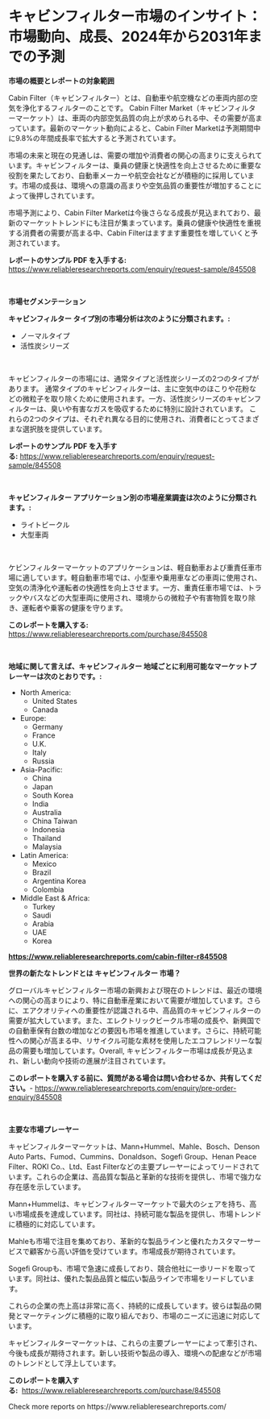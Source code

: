<p><h1>キャビンフィルター市場のインサイト：市場動向、成長、2024年から2031年までの予測</h1></p><p><strong>市場の概要とレポートの対象範囲</strong></p>
<p><p>Cabin Filter（キャビンフィルター）とは、自動車や航空機などの車両内部の空気を浄化するフィルターのことです。 Cabin Filter Market（キャビンフィルターマーケット）は、車両の内部空気品質の向上が求められる中、その需要が高まっています。最新のマーケット動向によると、Cabin Filter Marketは予測期間中に9.8%の年間成長率で拡大すると予測されています。</p><p>市場の未来と現在の見通しは、需要の増加や消費者の関心の高まりに支えられています。キャビンフィルターは、乗員の健康と快適性を向上させるために重要な役割を果たしており、自動車メーカーや航空会社などが積極的に採用しています。市場の成長は、環境への意識の高まりや空気品質の重要性が増加することによって後押しされています。</p><p>市場予測により、Cabin Filter Marketは今後さらなる成長が見込まれており、最新のマーケットトレンドにも注目が集まっています。乗員の健康や快適性を重視する消費者の需要が高まる中、Cabin Filterはますます重要性を増していくと予測されています。</p></p>
<p><strong>レポートのサンプル PDF を入手する:</strong> <a href="https://www.reliableresearchreports.com/enquiry/request-sample/845508">https://www.reliableresearchreports.com/enquiry/request-sample/845508</a></p>
<p>&nbsp;</p>
<p><strong>市場セグメンテーション</strong></p>
<p><strong>キャビンフィルター タイプ別の市場分析は次のように分類されます。:</strong></p>
<p><ul><li>ノーマルタイプ</li><li>活性炭シリーズ</li></ul></p>
<p>&nbsp;</p>
<p><p>キャビンフィルターの市場には、通常タイプと活性炭シリーズの2つのタイプがあります。 通常タイプのキャビンフィルターは、主に空気中のほこりや花粉などの微粒子を取り除くために使用されます。一方、活性炭シリーズのキャビンフィルターは、臭いや有害なガスを吸収するために特別に設計されています。 これらの2つのタイプは、それぞれ異なる目的に使用され、消費者にとってさまざまな選択肢を提供しています。</p></p>
<p><strong>レポートのサンプル PDF を入手する:</strong>&nbsp;<a href="https://www.reliableresearchreports.com/enquiry/request-sample/845508">https://www.reliableresearchreports.com/enquiry/request-sample/845508</a></p>
<p>&nbsp;</p>
<p><strong> キャビンフィルター アプリケーション別の市場産業調査は次のように分類されます。:</strong></p>
<p><ul><li>ライトビークル</li><li>大型車両</li></ul></p>
<p>&nbsp;</p>
<p><p>ケビンフィルターマーケットのアプリケーションは、軽自動車および重責任車市場に適しています。軽自動車市場では、小型車や乗用車などの車両に使用され、空気の清浄化や運転者の快適性を向上させます。一方、重責任車市場では、トラックやバスなどの大型車両に使用され、環境からの微粒子や有害物質を取り除き、運転者や乗客の健康を守ります。</p></p>
<p><strong>このレポートを購入する:</strong>&nbsp; <a href="https://www.reliableresearchreports.com/purchase/845508">https://www.reliableresearchreports.com/purchase/845508</a></p>
<p>&nbsp;</p>
<p><strong>地域に関して言えば、キャビンフィルター 地域ごとに利用可能なマーケットプレーヤーは次のとおりです。:</strong></p>
<p><ul>
    <li>
        North America:
        <ul>
            <li>United States</li>
            <li>Canada</li>
        </ul>
    </li>
    <li>
        Europe:
        <ul>
            <li>Germany</li>
            <li>France</li>
            <li>U.K.</li>
            <li>Italy</li>
            <li>Russia</li>
        </ul>
    </li>
    <li>
        Asia-Pacific:
        <ul>
            <li>China</li>
            <li>Japan</li>
            <li>South Korea</li>
            <li>India</li>
            <li>Australia</li>
            <li>China Taiwan</li>
            <li>Indonesia</li>
            <li>Thailand</li>
            <li>Malaysia</li>
        </ul>
    </li>
    <li>
        Latin America:
        <ul>
            <li>Mexico</li>
            <li>Brazil</li>
            <li>Argentina Korea</li>
            <li>Colombia</li>
        </ul>
    </li>
    <li>
        Middle East & Africa:
        <ul>
            <li>Turkey</li>
            <li>Saudi</li>
            <li>Arabia</li>
            <li>UAE</li>
            <li>Korea</li>
        </ul>
    </li>
    </ul></p>
<p><strong><a href="https://www.reliableresearchreports.com/cabin-filter-r845508">https://www.reliableresearchreports.com/cabin-filter-r845508</a></strong>&nbsp;</p>
<p><strong>世界の新たなトレンドとは キャビンフィルター 市場？</strong></p>
<p><p>グローバルキャビンフィルター市場の新興および現在のトレンドは、最近の環境への関心の高まりにより、特に自動車産業において需要が増加しています。さらに、エアクオリティへの重要性が認識される中、高品質のキャビンフィルターの需要が拡大しています。また、エレクトリックビークル市場の成長や、新興国での自動車保有台数の増加などの要因も市場を推進しています。さらに、持続可能性への関心が高まる中、リサイクル可能な素材を使用したエコフレンドリーな製品の需要も増加しています。Overall, キャビンフィルター市場は成長が見込まれ、新しい動向や技術の進展が注目されています。</p></p>
<p><strong>このレポートを購入する前に、質問がある場合は問い合わせるか、共有してください。</strong>- <a href="https://www.reliableresearchreports.com/enquiry/pre-order-enquiry/845508">https://www.reliableresearchreports.com/enquiry/pre-order-enquiry/845508</a></p>
<p>&nbsp;</p>
<p><strong>主要な市場プレーヤー</strong></p>
<p><p>キャビンフィルターマーケットは、Mann+Hummel、Mahle、Bosch、Denson Auto Parts、Fumod、Cummins、Donaldson、Sogefi Group、Henan Peace Filter、ROKI Co.、Ltd、East Filterなどの主要プレーヤーによってリードされています。これらの企業は、高品質な製品と革新的な技術を提供し、市場で強力な存在感を示しています。</p><p>Mann+Hummelは、キャビンフィルターマーケットで最大のシェアを持ち、高い市場成長を達成しています。同社は、持続可能な製品を提供し、市場トレンドに積極的に対応しています。</p><p>Mahleも市場で注目を集めており、革新的な製品ラインと優れたカスタマーサービスで顧客から高い評価を受けています。市場成長が期待されています。</p><p>Sogefi Groupも、市場で急速に成長しており、競合他社に一歩リードを取っています。同社は、優れた製品品質と幅広い製品ラインで市場をリードしています。</p><p>これらの企業の売上高は非常に高く、持続的に成長しています。彼らは製品の開発とマーケティングに積極的に取り組んでおり、市場のニーズに迅速に対応しています。</p><p>キャビンフィルターマーケットは、これらの主要プレーヤーによって牽引され、今後も成長が期待されます。新しい技術や製品の導入、環境への配慮などが市場のトレンドとして浮上しています。</p></p>
<p><strong>このレポートを購入する:</strong>&nbsp;&nbsp;<a href="https://www.reliableresearchreports.com/purchase/845508">https://www.reliableresearchreports.com/purchase/845508</a></p>
<p>Check more reports on https://www.reliableresearchreports.com/</p>